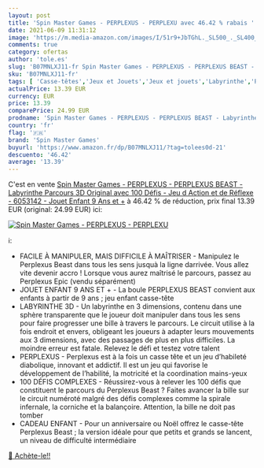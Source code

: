 ```yaml
---
layout: post
title: 'Spin Master Games - PERPLEXUS - PERPLEXU avec 46.42 % rabais '
date: 2021-06-09 11:31:12
image: 'https://m.media-amazon.com/images/I/51r9+JbTGhL._SL500_._SL400_.jpg'
comments: true
category: ofertas
author: 'tole.es'
slug: 'B07MNLXJ11-fr Spin Master Games - PERPLEXUS - PERPLEXUS BEAST -...'
sku: 'B07MNLXJ11-fr'
tags: [ 'Casse-têtes','Jeux et Jouets','Jeux et jouets','Labyrinthe','Puzzles','spin master games', ]
actualPrice: 13.39 EUR
currency: EUR
price: 13.39
comparePrice: 24.99 EUR
prodname: 'Spin Master Games - PERPLEXUS - PERPLEXUS BEAST - Labyrinthe Parcours 3D Original avec 100 Défis - Jeu d Action et de Réflexe - 6053142 - Jouet Enfant 9 Ans et +'
country: 'fr'
flag: '🇫🇷'
brand: 'Spin Master Games'
buyurl: 'https://www.amazon.fr/dp/B07MNLXJ11/?tag=tolees0d-21'
descuento: '46.42'
average: '13.39'
---
```


C'est en vente [Spin Master Games - PERPLEXUS - PERPLEXUS BEAST - Labyrinthe Parcours 3D Original avec 100 Défis - Jeu d Action et de Réflexe - 6053142 - Jouet Enfant 9 Ans et +](https://www.amazon.fr/dp/B07MNLXJ11/?tag=tolees0d-21)  à  46.42 % de réduction, prix final  13.39 EUR (original: 24.99 EUR) ici:

[![Spin Master Games - PERPLEXUS - PERPLEXU](https://m.media-amazon.com/images/I/51r9+JbTGhL._SL500_._SL400_.jpg)](https://www.amazon.fr/dp/B07MNLXJ11/?tag=tolees0d-21)

ℹ️:

- FACILE À MANIPULER, MAIS DIFFICILE À MAÎTRISER - Manipulez le Perplexus Beast dans tous les sens jusquà la ligne darrivée. Vous allez vite devenir accro ! Lorsque vous aurez maîtrisé le parcours, passez au Perplexus Epic (vendu séparément)
- JOUET ENFANT 9 ANS ET + - La boule PERPLEXUS BEAST convient aux enfants à partir de 9 ans ; jeu enfant casse-tête
- LABYRINTHE 3D - Un labyrinthe en 3 dimensions, contenu dans une sphère transparente que le joueur doit manipuler dans tous les sens pour faire progresser une bille à travers le parcours. Le circuit utilise à la fois endroit et envers, obligeant les joueurs à adapter leurs mouvements aux 3 dimensions, avec des passages de plus en plus difficiles. La moindre erreur est fatale. Relevez le défi et testez votre talent
- PERPLEXUS - Perplexus est à la fois un casse tête et un jeu d’habileté diabolique, innovant et addictif. Il est un jeu qui favorise le développement de l’habilité, la motricité et la coordination mains-yeux
- 100 DÉFIS COMPLEXES - Réussirez-vous à relever les 100 défis que constituent le parcours du Perplexus Beast ? Faites avancer la bille sur le circuit numéroté malgré des défis complexes comme la spirale infernale, la corniche et la balançoire. Attention, la bille ne doit pas tomber
- CADEAU ENFANT - Pour un anniversaire ou Noël offrez le casse-tête Perplexus Beast ; la version idéale pour que petits et grands se lancent, un niveau de difficulté intermédiaire

[🛒 Achète-le!!](https://www.amazon.fr/dp/B07MNLXJ11/?tag=tolees0d-21)
